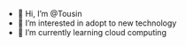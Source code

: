 - 👋 Hi, I’m @Tousin
- 👀 I’m interested in adopt to new technology
- 🌱 I’m currently learning cloud computing

<!---
Tousin/Terrific-Toushin is a ✨ special ✨ repository because its `README.md` (this file) appears on your GitHub profile.
You can click the Preview link to take a look at your changes.
--->
